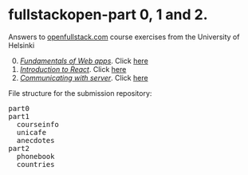# fullstackopen-part 0, 1 and 2.

Answers to [openfullstack.com](https://fullstackopen.com) course exercises from the University of Helsinki

0. [_Fundamentals of Web apps_](https://fullstackopen.com/en/part0). Click [here](part0)
1. [_Introduction to React_](https://fullstackopen.com/en/part1). Click [here](part1)
2. [_Communicating with server_](https://fullstackopen.com/en/part2). Click [here](part2)

File structure for the submission repository:

<pre>
part0
part1
  courseinfo
  unicafe
  anecdotes
part2
  phonebook
  countries
</pre>
